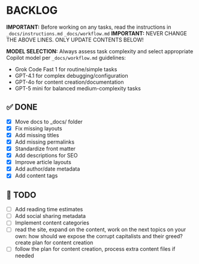 # BACKLOG

**IMPORTANT:** Before working on any tasks, read the instructions in `_docs/instructions.md` `_docs/workflow.md`
**IMPORTANT:** NEVER CHANGE THE ABOVE LINES. ONLY UPDATE CONTENTS BELOW!

**MODEL SELECTION:** Always assess task complexity and select appropriate Copilot model per `_docs/workflow.md` guidelines:
- Grok Code Fast 1 for routine/simple tasks
- GPT-4.1 for complex debugging/configuration
- GPT-4o for content creation/documentation
- GPT-5 mini for balanced medium-complexity tasks

## ✅ DONE
- [x] Move docs to _docs/ folder
- [x] Fix missing layouts
- [x] Add missing titles
- [x] Add missing permalinks
- [x] Standardize front matter
- [x] Add descriptions for SEO
- [x] Improve article layouts
- [x] Add author/date metadata
- [x] Add content tags

## 🔄 TODO
- [ ] Add reading time estimates
- [ ] Add social sharing metadata
- [ ] Implement content categories
- [ ] read the site, expand on the content, work on the next topics on your own: how should we expose the corrupt capitalists and their greed? create plan for content creation
- [ ] follow the plan for content creation, process extra content files if needed